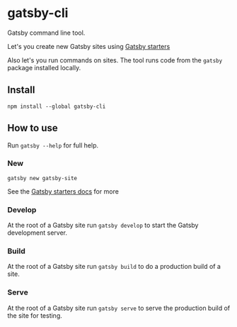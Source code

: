 # gatsby-cli

Gatsby command line tool.

Let's you create new Gatsby sites using [Gatsby starters](https://www.gatsbyjs.org/docs/gatsby-starters/)

Also let's you run commands on sites. The tool runs code from the `gatsby` package
installed locally.

## Install

`npm install --global gatsby-cli`

## How to use

Run `gatsby --help` for full help.

### New

`gatsby new gatsby-site`

See the [Gatsby starters docs](https://www.gatsbyjs.org/docs/gatsby-starters/) for more

### Develop

At the root of a Gatsby site run `gatsby develop` to start the Gatsby development server.

### Build

At the root of a Gatsby site run `gatsby build` to do a production build of a site.

### Serve

At the root of a Gatsby site run `gatsby serve` to serve the production build of the site for testing.
